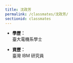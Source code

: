 ```yaml
---
title: 沈政芳
permalink: /classmates/沈政芳/
sectionid: classmates
---
```


- **學歷：**<br />
  臺大電機系學士

- **資歷：**<br />
  臺灣 IBM 研究員

